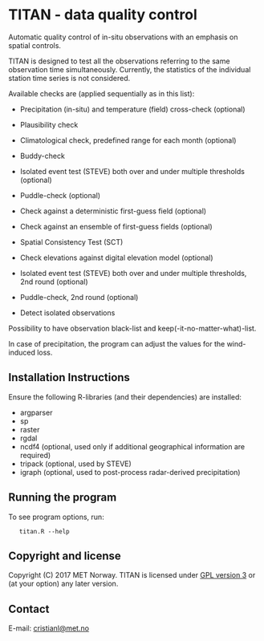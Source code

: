 # TITAN - data quality control

Automatic quality control of in-situ observations with an emphasis on spatial controls.

TITAN is designed to test all the observations referring to the same observation time simultaneously.
Currently, the statistics of the individual station time series is not considered.

Available checks are (applied sequentially as in this list):

* Precipitation (in-situ) and temperature (field) cross-check (optional)

* Plausibility check

* Climatological check, predefined range for each month (optional)

* Buddy-check

* Isolated event test (STEVE) both over and under multiple thresholds (optional)

* Puddle-check (optional)

* Check against a deterministic first-guess field (optional)

* Check against an ensemble of first-guess fields (optional)

* Spatial Consistency Test (SCT)

* Check elevations against digital elevation model (optional)

* Isolated event test (STEVE) both over and under multiple thresholds, 2nd round (optional)

* Puddle-check, 2nd round (optional)

* Detect isolated observations

Possibility to have observation black-list and keep(-it-no-matter-what)-list.

In case of precipitation, the program can adjust the values for the wind-induced loss.


Installation Instructions
-------------------------
Ensure the following R-libraries (and their dependencies) are installed:

   * argparser
   * sp
   * raster
   * rgdal
   * ncdf4 (optional, used only if additional geographical information are required)
   * tripack (optional, used by STEVE)
   * igraph (optional, used to post-process radar-derived precipitation)


Running the program
-------------------
To see program options, run:

```
   titan.R --help
```

Copyright and license
---------------------
Copyright (C) 2017 MET Norway. TITAN is licensed under [GPL
version 3](https://github.com/metno/TITAN/blob/master/LICENSE) or (at
your option) any later version.

Contact
-------
E-mail: cristianl@met.no

